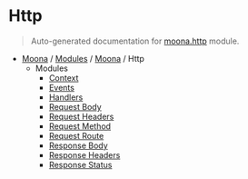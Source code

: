 # Http

> Auto-generated documentation for [moona.http](https://github.com/katunilya/moona/blob/main/moona/http/__init__.py) module.

- [Moona](../../README.md#moona-index) / [Modules](../../MODULES.md#moona-modules) / [Moona](../index.md#moona) / Http
    - Modules
        - [Context](context.md#context)
        - [Events](events.md#events)
        - [Handlers](handlers.md#handlers)
        - [Request Body](request_body.md#request-body)
        - [Request Headers](request_headers.md#request-headers)
        - [Request Method](request_method.md#request-method)
        - [Request Route](request_route.md#request-route)
        - [Response Body](response_body.md#response-body)
        - [Response Headers](response_headers.md#response-headers)
        - [Response Status](response_status.md#response-status)

